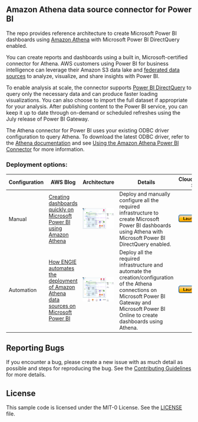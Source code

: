 ## Amazon Athena data source connector for Power BI

The repo provides reference architecture to create Microsoft Power BI dashboards using [Amazon Athena](https://aws.amazon.com/athena/) with Microsoft Power BI DirectQuery enabled.


You can create reports and dashboards using a built in, Microsoft-certified connector for Athena. AWS customers using Power BI for business intelligence can leverage their Amazon S3 data lake and [federated data sources](https://docs.aws.amazon.com/athena/latest/ug/connect-to-a-data-source.html) to analyze, visualize, and share insights with Power BI.

To enable analysis at scale, the connector supports [Power BI DirectQuery](https://docs.microsoft.com/power-bi/connect-data/desktop-use-directquery) to query only the necessary data and can produce faster loading visualizations. You can also choose to import the full dataset if appropriate for your analysis. After publishing content to the Power BI service, you can keep it up to date through on-demand or scheduled refreshes using the July release of Power BI Gateway.

The Athena connector for Power BI uses your existing ODBC driver configuration to query Athena. To download the latest ODBC driver, refer to the [Athena documentation](https://docs.aws.amazon.com/athena/latest/ug/connect-with-odbc.html) and see [Using the Amazon Athena Power BI Connector](https://docs.aws.amazon.com/athena/latest/ug/connect-with-odbc-and-power-bi.html) for more information. 

### Deployment options: 

| Configuration | AWS Blog | Architecture | Details | Cloudformation Stack |
| ------ | -------| --- |------ | --- |
| Manual | [Creating dashboards quickly on Microsoft Power BI using Amazon Athena](aws_athena_blog_1) |  ![](images/aws_athena_blog_1.png) | Deploy and manually configure all the required infrastructure to create Microsoft Power BI dashboards using Athena with Microsoft Power BI DirectQuery enabled.| [![Foo](images/launch_stack.png)](https://console.aws.amazon.com/cloudformation/home?region=us-east-1#/stacks/new?stackName=athena-powerbi&templateURL=https://aws-bigdata-blog.s3.amazonaws.com/artifacts/athena-powerbi/template.yml) |
| Automation | [How ENGIE automates the deployment of Amazon Athena data sources on Microsoft Power BI](aws_athena_blog_2) |  ![](images/aws_athena_blog_2.png) | Deploy all the required infrastructure and automate the creation/configuration of the Athena connections on Microsoft Power BI Gateway and Microsoft Power BI Online to create  dashboards using Athena.| [![Foo](images/launch_stack.png)](https://console.aws.amazon.com/cloudformation/home?region=us-east-1#/stacks/new?stackName=athena-powerbi&templateURL=https://aws-blogs-artifacts-public.s3.amazonaws.com/artifacts/BDB-1347/template.yml) |

## Reporting Bugs
If you encounter a bug, please create a new issue with as much detail as possible and steps for reproducing the bug. See the [Contributing Guidelines](CONTRIBUTING.md#security-issue-notifications) for more details.

## License

This sample code is licensed under the MIT-0 License. See the [LICENSE](LICENSE) file.

